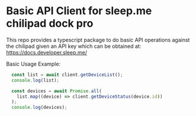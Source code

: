 # Basic API Client for sleep.me chilipad dock pro

This repo provides a typescript package to do basic API operations against the chilipad given an API key which can be obtained at: https://docs.developer.sleep.me/

Basic Usage Example:

```typescript
  const list = await client.getDeviceList();
  console.log(list);

  const devices = await Promise.all(
    list.map((device) => client.getDeviceStatus(device.id))
  );
  console.log(devices);
```



